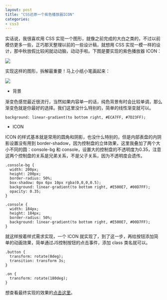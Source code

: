 ```yaml
---
layout: post
title: "CSS还原一个紫色播放器ICON"
categories:
- css3
---
```


实话说，我很喜欢用 CSS 实现一个图形，就像之前完成的大白之类的，不过以前模仿更多一些，正巧那天整理以前的一些设计稿，就想用 CSS 实现一模一样的设计，那中秋放假比较闲就动动脑，动动手啦。下图是要实现的紫色播放器 ICON：

![](http://7xjufd.dl1.z0.glb.clouddn.com/100in100_purple_player.png)

实现这样的图形，拆解最重要！马上小纸小笔画起来：

![](http://7xjufd.dl1.z0.glb.clouddn.com/%E7%B4%AB%E8%89%B2icon%E8%A7%A3%E6%9E%90.png)

+ 背景

渐变色感觉最近很流行，当然如果内容单一的话，纯色背景有时会比较单调，那么渐变色就是你最好的选择。我们这里没什么特别的，简单的线性渐变就可以。

```
background: linear-gradient(to bottom right, #ECA7FF, #7D23FF);
```

+ ICON

ICON 的样式基本就是常用的圆角和阴影，也没什么特别的，但是内部表盘的内阴影设置没有用到 border-shadow，因为控制盘的立体效果，这里我叠加了两个大小不同的圆：console-bg 和 console，设置大的控制盘的不透明度为0.35，注意这两个控制盘的关系是兄弟关系，不是父子关系，因为不透明度会遗传。

```
.console-bg {
  width: 200px;
  height: 200px;
  border-radius: 50%;
  box-shadow: 0px 6px 10px rgba(0,0,0,0.5);
  background: linear-gradient(to bottom right, #E500E7, #00D7FF);
  opacity: 0.35;
}

.console {
  width: 184px;
  height: 184px;
  border-radius: 50%;
  background: linear-gradient(to bottom right, #E500E7, #00D7FF);
}

```

就这样按着样式需求实现，一个 ICON 就实现了，到了这一步，再给按钮添加简单的动画效果，简单通过JS控制按钮的点击事件，添加 class 类名就可以。

```
.button {
  transform: rotate(0deg);
  transition: transform 3s;
}

.on {
  transform: rotate(180deg);
}

```

想查看最终实现的效果的[点击这里](http://runfastlynda.com/demos/purple-player)。